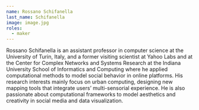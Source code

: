 ```yaml
---
name: Rossano Schifanella
last_name: Schifanella
image: image.jpg
roles:
  - maker
---
```

Rossano Schifanella is an assistant professor in computer science at the University of Turin, Italy, and a former visiting scientist at Yahoo Labs and at the Center for Complex Networks and Systems Research at the Indiana University School of Informatics and Computing where he applied computational methods to model social behavior in online platforms. His research interests mainly focus on urban computing, designing new mapping tools that integrate users’ multi-sensorial experience. He is also passionate about computational frameworks to model aesthetics and creativity in social media and data visualization.